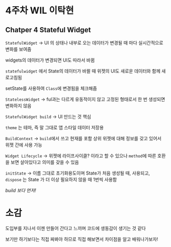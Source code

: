 # 4주차 WIL 이탁현

## Chatper 4 Stateful Widget


`StatefulWidget` -> UI 의 상태나 내부로 오는 데이터가 변경될 때 마다 실시간적으로 변화를 보여줌

widgets의 데이터가 변경되면 UI도 따라서 바뀜

`statefulwidget` 에서 State의 데이터가 바뀔 때 위젯의 UI도 새로운 데이터와 함께 새로고침됨

setState를 사용하여  `Class`에 변경됨을 체크해줌

`StatelessWidget` -> ful과는 다르게 유동적이지 않고 고정된 형태로서 한 번 생성되면 변화하지 않음

`StatefulWidget build` -> UI 만드는 것 핵심


`theme` 는 테마, 즉 말 그대로 앱 스타일 데이터 저장용


`BuildContext` -> `build`에서 쓰고 현재를 포함 상위 위젯에 대해 정보를 갖고 있어서 위젯 간에 사용 가능

`Widget Lifecycle` -> 위젯에 라이프사이클? 이라고 할 수 있으나 `method`에 따른 호환을 보면 살아있다고 의미를 갖을 수 있음

`initState` -> 이름 그대로 초기화용도이며 State가 처음 생성될 때, 사용되고, `dispose` 는 State 가 더 이상 필요하지 않을 때 1번씩 사용함

*build 보다 먼저!*


# 소감

도입부를 지나서 이젠 만들어 간다고 느끼며 코드에 생동감이 생기는 것 같다

보기만 하기보다는 직접 짜봐야 하므로 직접 해보면서 차이점을 알고 배워나가보자!
